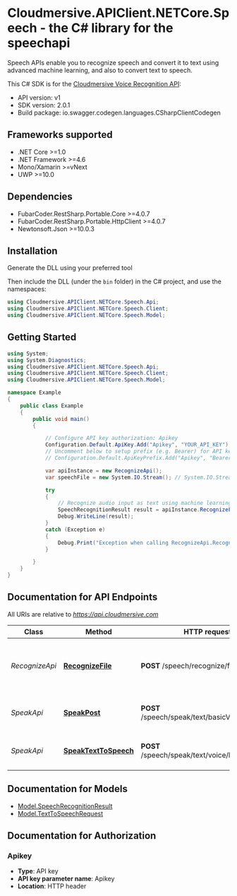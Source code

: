 # Cloudmersive.APIClient.NETCore.Speech - the C# library for the speechapi

Speech APIs enable you to recognize speech and convert it to text using advanced machine learning, and also to convert text to speech.

This C# SDK is for the [Cloudmersive Voice Recognition API](https://cloudmersive.com/voice-recognition-and-speech-api):

- API version: v1
- SDK version: 2.0.1
- Build package: io.swagger.codegen.languages.CSharpClientCodegen

<a name="frameworks-supported"></a>
## Frameworks supported
- .NET Core >=1.0
- .NET Framework >=4.6
- Mono/Xamarin >=vNext
- UWP >=10.0

<a name="dependencies"></a>
## Dependencies
- FubarCoder.RestSharp.Portable.Core >=4.0.7
- FubarCoder.RestSharp.Portable.HttpClient >=4.0.7
- Newtonsoft.Json >=10.0.3

<a name="installation"></a>
## Installation
Generate the DLL using your preferred tool

Then include the DLL (under the `bin` folder) in the C# project, and use the namespaces:
```csharp
using Cloudmersive.APIClient.NETCore.Speech.Api;
using Cloudmersive.APIClient.NETCore.Speech.Client;
using Cloudmersive.APIClient.NETCore.Speech.Model;
```
<a name="getting-started"></a>
## Getting Started

```csharp
using System;
using System.Diagnostics;
using Cloudmersive.APIClient.NETCore.Speech.Api;
using Cloudmersive.APIClient.NETCore.Speech.Client;
using Cloudmersive.APIClient.NETCore.Speech.Model;

namespace Example
{
    public class Example
    {
        public void main()
        {

            // Configure API key authorization: Apikey
            Configuration.Default.ApiKey.Add("Apikey", "YOUR_API_KEY");
            // Uncomment below to setup prefix (e.g. Bearer) for API key, if needed
            // Configuration.Default.ApiKeyPrefix.Add("Apikey", "Bearer");

            var apiInstance = new RecognizeApi();
            var speechFile = new System.IO.Stream(); // System.IO.Stream | Speech file to perform the operation on.  Common file formats such as WAV, MP3 are supported.

            try
            {
                // Recognize audio input as text using machine learning
                SpeechRecognitionResult result = apiInstance.RecognizeFile(speechFile);
                Debug.WriteLine(result);
            }
            catch (Exception e)
            {
                Debug.Print("Exception when calling RecognizeApi.RecognizeFile: " + e.Message );
            }

        }
    }
}
```

<a name="documentation-for-api-endpoints"></a>
## Documentation for API Endpoints

All URIs are relative to *https://api.cloudmersive.com*

Class | Method | HTTP request | Description
------------ | ------------- | ------------- | -------------
*RecognizeApi* | [**RecognizeFile**](docs/RecognizeApi.md#recognizefile) | **POST** /speech/recognize/file | Recognize audio input as text using machine learning
*SpeakApi* | [**SpeakPost**](docs/SpeakApi.md#speakpost) | **POST** /speech/speak/text/basicVoice/{format} | Perform text-to-speech on a string
*SpeakApi* | [**SpeakTextToSpeech**](docs/SpeakApi.md#speaktexttospeech) | **POST** /speech/speak/text/voice/basic/audio | Perform text-to-speech on a string


<a name="documentation-for-models"></a>
## Documentation for Models

 - [Model.SpeechRecognitionResult](docs/SpeechRecognitionResult.md)
 - [Model.TextToSpeechRequest](docs/TextToSpeechRequest.md)


<a name="documentation-for-authorization"></a>
## Documentation for Authorization

<a name="Apikey"></a>
### Apikey

- **Type**: API key
- **API key parameter name**: Apikey
- **Location**: HTTP header

